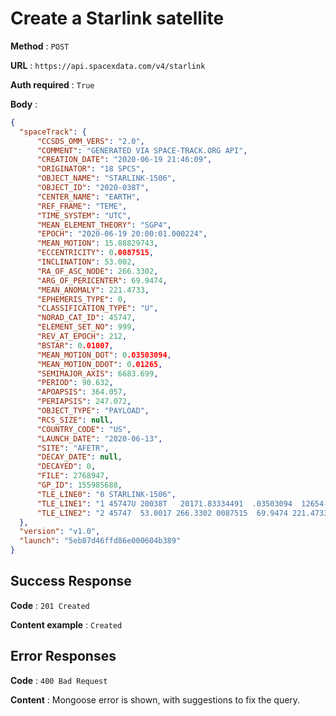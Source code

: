 # Create a Starlink satellite

**Method** : `POST`

**URL** : `https://api.spacexdata.com/v4/starlink`

**Auth required** : `True`

**Body** :

```json
{
  "spaceTrack": {
      "CCSDS_OMM_VERS": "2.0",
      "COMMENT": "GENERATED VIA SPACE-TRACK.ORG API",
      "CREATION_DATE": "2020-06-19 21:46:09",
      "ORIGINATOR": "18 SPCS",
      "OBJECT_NAME": "STARLINK-1506",
      "OBJECT_ID": "2020-038T",
      "CENTER_NAME": "EARTH",
      "REF_FRAME": "TEME",
      "TIME_SYSTEM": "UTC",
      "MEAN_ELEMENT_THEORY": "SGP4",
      "EPOCH": "2020-06-19 20:00:01.000224",
      "MEAN_MOTION": 15.88829743,
      "ECCENTRICITY": 0.0087515,
      "INCLINATION": 53.002,
      "RA_OF_ASC_NODE": 266.3302,
      "ARG_OF_PERICENTER": 69.9474,
      "MEAN_ANOMALY": 221.4733,
      "EPHEMERIS_TYPE": 0,
      "CLASSIFICATION_TYPE": "U",
      "NORAD_CAT_ID": 45747,
      "ELEMENT_SET_NO": 999,
      "REV_AT_EPOCH": 212,
      "BSTAR": 0.01007,
      "MEAN_MOTION_DOT": 0.03503094,
      "MEAN_MOTION_DDOT": 0.01265,
      "SEMIMAJOR_AXIS": 6683.699,
      "PERIOD": 90.632,
      "APOAPSIS": 364.057,
      "PERIAPSIS": 247.072,
      "OBJECT_TYPE": "PAYLOAD",
      "RCS_SIZE": null,
      "COUNTRY_CODE": "US",
      "LAUNCH_DATE": "2020-06-13",
      "SITE": "AFETR",
      "DECAY_DATE": null,
      "DECAYED": 0,
      "FILE": 2768947,
      "GP_ID": 155985688,
      "TLE_LINE0": "0 STARLINK-1506",
      "TLE_LINE1": "1 45747U 20038T   20171.83334491  .03503094  12654-1  10068-1 0  9995",
      "TLE_LINE2": "2 45747  53.0017 266.3302 0087515  69.9474 221.4733 15.88829743  2124"
  },
  "version": "v1.0",
  "launch": "5eb87d46ffd86e000604b389"
}
```

## Success Response

**Code** : `201 Created`

**Content example** : `Created`

## Error Responses

**Code** : `400 Bad Request`

**Content** : Mongoose error is shown, with suggestions to fix the query.
